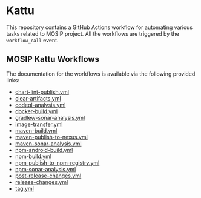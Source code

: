 # Kattu
This repository contains a GitHub Actions workflow for automating various tasks related to MOSIP project.
All the workflows are triggered by the `workflow_call` event.

## MOSIP Kattu Workflows
The documentation for the workflows is available via the following provided links:

* [chart-lint-publish.yml](docs/chart-lint-publish-readme.md#chart-lint-publish)
* [clear-artifacts.yml](docs/clear-artifacts-readme.md#clear-artifacts)
* [codeql-analysis.yml](docs/codeql-analysis-readme.md#codeql-analysis-workflow)
* [docker-build.yml](docs/docker-build-readme.md#build-docker-and-push-image-to-docker-hub)
* [gradlew-sonar-analysis.yml](docs/gradlew-sonar-analysis-readme.md#sonar-analysis-via-gradlew-workflow)
* [image-transfer.yml](docs/image-transfer-readme.md#manual-workflow-to-transfer-docker-images)
* [maven-build.yml](docs/maven-build-readme.md#maven-build-workflow)
* [maven-publish-to-nexus.yml](docs/maven-publish-to-nexus-readme.md#publish-to-nexus-workflow)
* [maven-sonar-analysis.yml](docs/maven-sonar-analysis-readme.md#maven-sonar-analysis-workflow)
* [npm-android-build.yml](docs/npm-android-build-readme.md#android-build-via-gradlew-workflow)
* [npm-build.yml](docs/npm-build-readme.md#npm-build-workflow)
* [npm-publish-to-npm-registry.yml](docs/npm-publish-to-npm-registry-readme.md#npm-publish-to-npm-registry-workflow)
* [npm-sonar-analysis.yml](docs/npm-sonar-analysis-readme.md#npm-sonar-analysis-workflow)
* [post-release-changes.yml](docs/post-release-changes-readme.md#post-release-changes-workflow)
* [release-changes.yml](docs/release-changes-readme.md#releasepre-release-preparation-workflow)
* [tag.yml](docs/tag-readme.md#tagging-of-repos-workflow)
